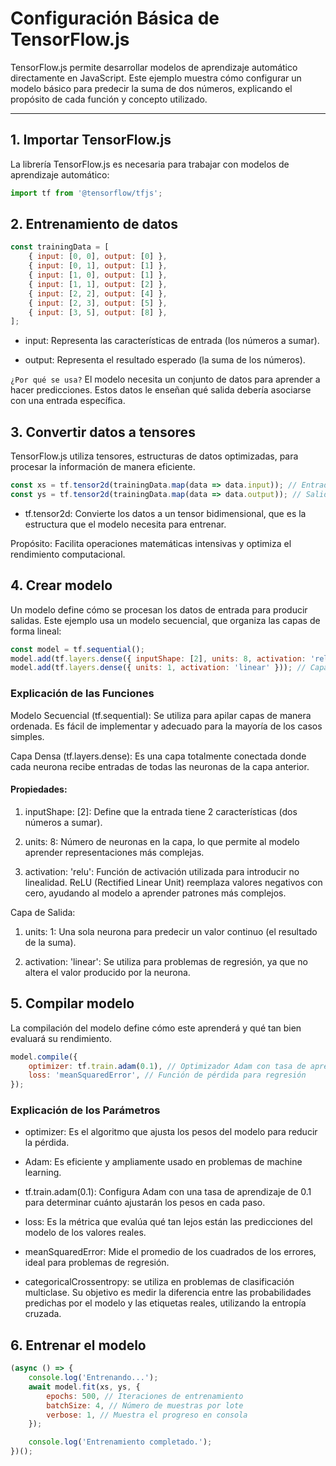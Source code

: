 # Configuración Básica de TensorFlow.js 

TensorFlow.js permite desarrollar modelos de aprendizaje automático directamente en JavaScript. Este ejemplo muestra cómo configurar un modelo básico para predecir la suma de dos números, explicando el propósito de cada función y concepto utilizado.

---

## 1. Importar TensorFlow.js

La librería TensorFlow.js es necesaria para trabajar con modelos de aprendizaje automático:

```javascript
import tf from '@tensorflow/tfjs';
```

## 2. Entrenamiento de datos

```javascript
const trainingData = [
    { input: [0, 0], output: [0] },
    { input: [0, 1], output: [1] },
    { input: [1, 0], output: [1] },
    { input: [1, 1], output: [2] },
    { input: [2, 2], output: [4] },
    { input: [2, 3], output: [5] },
    { input: [3, 5], output: [8] },
];

```
- input: Representa las características de entrada (los números a sumar).

- output: Representa el resultado esperado (la suma de los números).

`¿Por qué se usa?`
El modelo necesita un conjunto de datos para aprender a hacer predicciones. Estos datos le enseñan qué salida debería asociarse con una entrada específica.

## 3. Convertir datos a tensores

TensorFlow.js utiliza tensores, estructuras de datos optimizadas, para procesar la información de manera eficiente.

```javascript
const xs = tf.tensor2d(trainingData.map(data => data.input)); // Entradas
const ys = tf.tensor2d(trainingData.map(data => data.output)); // Salidas
```
- tf.tensor2d:
Convierte los datos a un tensor bidimensional, que es la estructura que el modelo necesita para entrenar.

Propósito: Facilita operaciones matemáticas intensivas y optimiza el rendimiento computacional.

## 4. Crear modelo

Un modelo define cómo se procesan los datos de entrada para producir salidas. Este ejemplo usa un modelo secuencial, que organiza las capas de forma lineal:

```javascript
const model = tf.sequential();
model.add(tf.layers.dense({ inputShape: [2], units: 8, activation: 'relu' })); // Capa oculta
model.add(tf.layers.dense({ units: 1, activation: 'linear' })); // Capa de salida
```
### Explicación de las Funciones

Modelo Secuencial (tf.sequential):
Se utiliza para apilar capas de manera ordenada. Es fácil de implementar y adecuado para la mayoría de los casos simples.

Capa Densa (tf.layers.dense):
Es una capa totalmente conectada donde cada neurona recibe entradas de todas las neuronas de la capa anterior.

#### Propiedades:

1. inputShape: [2]:
Define que la entrada tiene 2 características (dos números a sumar).

2. units: 8:
Número de neuronas en la capa, lo que permite al modelo aprender representaciones más complejas.

3. activation: 'relu':
Función de activación utilizada para introducir no linealidad.
ReLU (Rectified Linear Unit) reemplaza valores negativos con cero, ayudando al modelo a aprender patrones más complejos.

Capa de Salida:

1. units: 1:
Una sola neurona para predecir un valor continuo (el resultado de la suma).

2. activation: 'linear':
Se utiliza para problemas de regresión, ya que no altera el valor producido por la neurona.

## 5. Compilar modelo

La compilación del modelo define cómo este aprenderá y qué tan bien evaluará su rendimiento.

```javascript
model.compile({
    optimizer: tf.train.adam(0.1), // Optimizador Adam con tasa de aprendizaje
    loss: 'meanSquaredError', // Función de pérdida para regresión
});
```
### Explicación de los Parámetros

- optimizer:
Es el algoritmo que ajusta los pesos del modelo para reducir la pérdida.

- Adam: Es eficiente y ampliamente usado en problemas de machine learning.

- tf.train.adam(0.1):
Configura Adam con una tasa de aprendizaje de 0.1 para determinar cuánto ajustarán los pesos en cada paso.

- loss:
Es la métrica que evalúa qué tan lejos están las predicciones del modelo de los valores reales.

- meanSquaredError:
Mide el promedio de los cuadrados de los errores, ideal para problemas de regresión.

- categoricalCrossentropy: se utiliza en problemas de clasificación multiclase. Su objetivo es medir la diferencia entre las probabilidades predichas por el modelo y las etiquetas reales, utilizando la entropía cruzada.

## 6. Entrenar el modelo

```javascript
(async () => {
    console.log('Entrenando...');
    await model.fit(xs, ys, {
        epochs: 500, // Iteraciones de entrenamiento
        batchSize: 4, // Número de muestras por lote
        verbose: 1, // Muestra el progreso en consola
    });

    console.log('Entrenamiento completado.');
})();

```